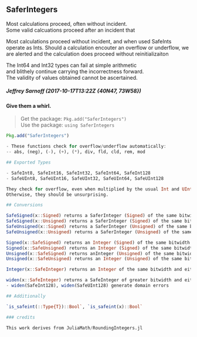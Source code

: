 ## SaferIntegers

Most calculations proceed, often without incident.    
Some valid calcuations proceed after an incident that   

Most calculations proceed without incident, 
and when used SafeInts operate as Ints.
Should a calculation encouter an overflow or underflow, 
    we are alerted and the calculation does proceed without reinitializaiton


The Int64 and Int32 types can fail at simple arithmetic       
and blithely continue carrying the incorrectness forward.   
The validity of values obtained cannot be ascertained.


##### Jeffrey Sarnoff (2017-10-17T13:22Z {40N47, 73W58})

#### Give them a whirl.

> Get the package: `Pkg.add("SaferIntegers")`     
> Use the package:  `using SaferIntegers`     


```julia
Pkg.add("SaferIntegers")

- These functions check for overflow/underflow automatically:    
-- abs, (neg), (-), (+), (*), div, fld, cld, rem, mod 

## Exported Types

- SafeInt8, SafeInt16, SafeInt32, SafeInt64, SafeInt128    
- SafeUInt8, SafeUInt16, SafeUInt32, SafeUInt64, SafeUInt128    

They check for overflow, even when multiplied by the usual Int and UInt types.    
Otherwise, they should be unsurprising.

## Conversions 

SafeSigned(x::Signed) returns a SaferInteger (Signed) of the same bitwidth as x    
SafeSigned(x::Unsigned) returns a SaferInteger (Signed) of the same bitwidth as x    
SafeUnsigned(x::Signed) returns a SaferInteger (Unsigned) of the same bitwidth as x    
SafeUnsigned(x::Unsigned) returns a SaferInteger (Unsigned) of the same bitwidth as x    

Signed(x::SafeSigned) returns an Integer (Signed) of the same bitwidth as x    
Signed(x::SafeUnsigned) returns an Integer (Signed) of the same bitwidth as x    
Unsigned(x::SafeSigned) returns anInteger (Unsigned) of the same bitwidth as x    
Unsigned(x::SafeUnsigned) returns an Integer (Unsigned) of the same bitwidth as x    

Integer(x::SafeInteger) returns an Integer of the same bitwidth and either Signed or Unsigned as x

widen(x::SafeInteger) returns a SafeInteger of greater bitwidth and either Signed or Unsigned as x    
- widen(SafeInt128), widen(SafeUInt128) generate domain errors

## Additionally

`is_safeint(::Type{T})::Bool`, `is_safeint(x)::Bool`

### credits

This work derives from JuliaMath/RoundingIntegers.jl
